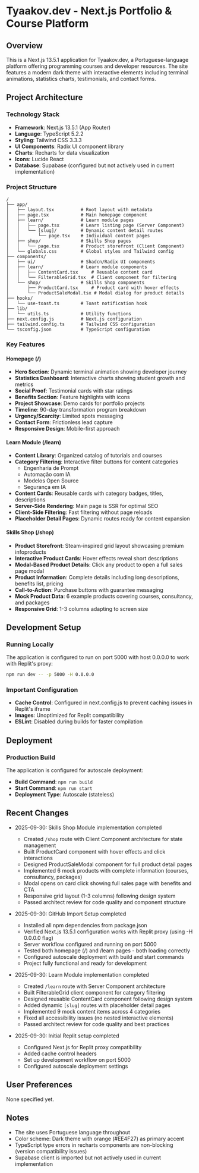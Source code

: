 # Tyaakov.dev - Next.js Portfolio & Course Platform

## Overview
This is a Next.js 13.5.1 application for Tyaakov.dev, a Portuguese-language platform offering programming courses and developer resources. The site features a modern dark theme with interactive elements including terminal animations, statistics charts, testimonials, and contact forms.

## Project Architecture

### Technology Stack
- **Framework**: Next.js 13.5.1 (App Router)
- **Language**: TypeScript 5.2.2
- **Styling**: Tailwind CSS 3.3.3
- **UI Components**: Radix UI component library
- **Charts**: Recharts for data visualization
- **Icons**: Lucide React
- **Database**: Supabase (configured but not actively used in current implementation)

### Project Structure
```
/
├── app/
│   ├── layout.tsx          # Root layout with metadata
│   ├── page.tsx            # Main homepage component
│   ├── learn/              # Learn module pages
│   │   ├── page.tsx        # Learn listing page (Server Component)
│   │   └── [slug]/         # Dynamic content detail routes
│   │       └── page.tsx    # Individual content pages
│   ├── shop/               # Skills Shop pages
│   │   └── page.tsx        # Product storefront (Client Component)
│   └── globals.css         # Global styles and Tailwind config
├── components/
│   ├── ui/                 # Shadcn/Radix UI components
│   ├── learn/              # Learn module components
│   │   ├── ContentCard.tsx     # Reusable content card
│   │   └── FilterableGrid.tsx  # Client component for filtering
│   └── shop/               # Skills Shop components
│       ├── ProductCard.tsx     # Product card with hover effects
│       └── ProductSaleModal.tsx # Modal dialog for product details
├── hooks/
│   └── use-toast.ts        # Toast notification hook
├── lib/
│   └── utils.ts            # Utility functions
├── next.config.js          # Next.js configuration
├── tailwind.config.ts      # Tailwind CSS configuration
└── tsconfig.json           # TypeScript configuration
```

### Key Features

#### Homepage (/)
- **Hero Section**: Dynamic terminal animation showing developer journey
- **Statistics Dashboard**: Interactive charts showing student growth and metrics
- **Social Proof**: Testimonial cards with star ratings
- **Benefits Section**: Feature highlights with icons
- **Project Showcase**: Demo cards for portfolio projects
- **Timeline**: 90-day transformation program breakdown
- **Urgency/Scarcity**: Limited spots messaging
- **Contact Form**: Frictionless lead capture
- **Responsive Design**: Mobile-first approach

#### Learn Module (/learn)
- **Content Library**: Organized catalog of tutorials and courses
- **Category Filtering**: Interactive filter buttons for content categories
  - Engenharia de Prompt
  - Automação com IA
  - Modelos Open Source
  - Segurança em IA
- **Content Cards**: Reusable cards with category badges, titles, descriptions
- **Server-Side Rendering**: Main page is SSR for optimal SEO
- **Client-Side Filtering**: Fast filtering without page reloads
- **Placeholder Detail Pages**: Dynamic routes ready for content expansion

#### Skills Shop (/shop)
- **Product Storefront**: Steam-inspired grid layout showcasing premium infoproducts
- **Interactive Product Cards**: Hover effects reveal short descriptions
- **Modal-Based Product Details**: Click any product to open a full sales page modal
- **Product Information**: Complete details including long descriptions, benefits list, pricing
- **Call-to-Action**: Purchase buttons with guarantee messaging
- **Mock Product Data**: 6 example products covering courses, consultancy, and packages
- **Responsive Grid**: 1-3 columns adapting to screen size

## Development Setup

### Running Locally
The application is configured to run on port 5000 with host 0.0.0.0 to work with Replit's proxy:
```bash
npm run dev -- -p 5000 -H 0.0.0.0
```

### Important Configuration
- **Cache Control**: Configured in next.config.js to prevent caching issues in Replit's iframe
- **Images**: Unoptimized for Replit compatibility
- **ESLint**: Disabled during builds for faster compilation

## Deployment

### Production Build
The application is configured for autoscale deployment:
- **Build Command**: `npm run build`
- **Start Command**: `npm run start`
- **Deployment Type**: Autoscale (stateless)

## Recent Changes
- 2025-09-30: Skills Shop Module implementation completed
  - Created `/shop` route with Client Component architecture for state management
  - Built ProductCard component with hover effects and click interactions
  - Designed ProductSaleModal component for full product detail pages
  - Implemented 6 mock products with complete information (courses, consultancy, packages)
  - Modal opens on card click showing full sales page with benefits and CTA
  - Responsive grid layout (1-3 columns) following design system
  - Passed architect review for code quality and component structure

- 2025-09-30: GitHub Import Setup completed
  - Installed all npm dependencies from package.json
  - Verified Next.js 13.5.1 configuration works with Replit proxy (using -H 0.0.0.0 flag)
  - Server workflow configured and running on port 5000
  - Tested both homepage (/) and /learn pages - both loading correctly
  - Configured autoscale deployment with build and start commands
  - Project fully functional and ready for development

- 2025-09-30: Learn Module implementation completed
  - Created `/learn` route with Server Component architecture
  - Built FilterableGrid client component for category filtering
  - Designed reusable ContentCard component following design system
  - Added dynamic `[slug]` routes with placeholder detail pages
  - Implemented 9 mock content items across 4 categories
  - Fixed all accessibility issues (no nested interactive elements)
  - Passed architect review for code quality and best practices

- 2025-09-30: Initial Replit setup completed
  - Configured Next.js for Replit proxy compatibility
  - Added cache control headers
  - Set up development workflow on port 5000
  - Configured autoscale deployment settings

## User Preferences
None specified yet.

## Notes
- The site uses Portuguese language throughout
- Color scheme: Dark theme with orange (#EE4F27) as primary accent
- TypeScript type errors in recharts components are non-blocking (version compatibility issues)
- Supabase client is imported but not actively used in current implementation
